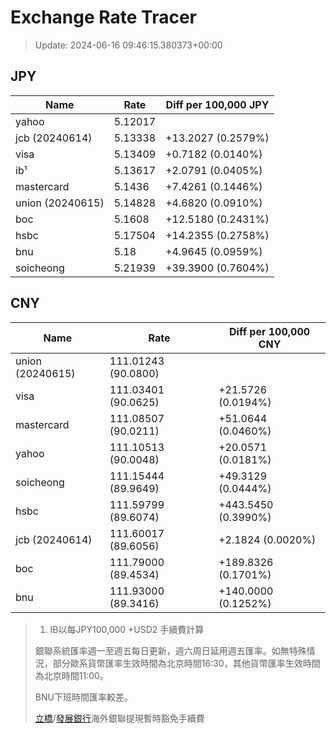 # Exchange Rate Tracer

> Update: 2024-06-16 09:46:15.380373+00:00

## JPY

| Name             |    Rate | Diff per 100,000 JPY   |
|------------------|---------|------------------------|
| yahoo            | 5.12017 |                        |
| jcb (20240614)   | 5.13338 | +13.2027 (0.2579%)     |
| visa             | 5.13409 | +0.7182 (0.0140%)      |
| ib¹              | 5.13617 | +2.0791 (0.0405%)      |
| mastercard       | 5.1436  | +7.4261 (0.1446%)      |
| union (20240615) | 5.14828 | +4.6820 (0.0910%)      |
| boc              | 5.1608  | +12.5180 (0.2431%)     |
| hsbc             | 5.17504 | +14.2355 (0.2758%)     |
| bnu              | 5.18    | +4.9645 (0.0959%)      |
| soicheong        | 5.21939 | +39.3900 (0.7604%)     |

## CNY

| Name             | Rate                | Diff per 100,000 CNY   |
|------------------|---------------------|------------------------|
| union (20240615) | 111.01243	(90.0800) |                        |
| visa             | 111.03401	(90.0625) | +21.5726 (0.0194%)     |
| mastercard       | 111.08507	(90.0211) | +51.0644 (0.0460%)     |
| yahoo            | 111.10513	(90.0048) | +20.0571 (0.0181%)     |
| soicheong        | 111.15444	(89.9649) | +49.3129 (0.0444%)     |
| hsbc             | 111.59799	(89.6074) | +443.5450 (0.3990%)    |
| jcb (20240614)   | 111.60017	(89.6056) | +2.1824 (0.0020%)      |
| boc              | 111.79000	(89.4534) | +189.8326 (0.1701%)    |
| bnu              | 111.93000	(89.3416) | +140.0000 (0.1252%)    |


> 1. IB以每JPY100,000 +USD2 手續費計算
>
> 銀聯系統匯率週一至週五每日更新，週六周日延用週五匯率。如無特殊情況，部分歐系貨幣匯率生效時間為北京時間16:30，其他貨幣匯率生效時間為北京時間11:00。
>
> BNU下班時間匯率較差。
>
> [立橋](https://www.wlbank.com.mo/uploads/ueditor/file/20181211/1544536513900230.pdf)/[發展銀行](https://www.mdb.com.mo/Service_Charges_20230728.pdf)海外銀聯提現暫時豁免手續費

